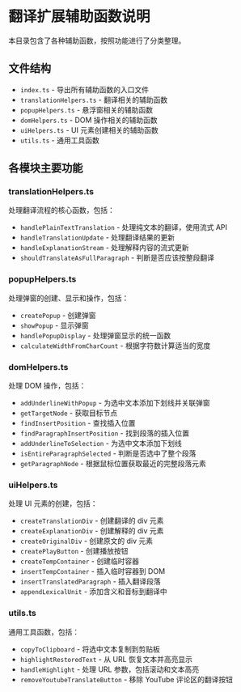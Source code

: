 # 翻译扩展辅助函数说明

本目录包含了各种辅助函数，按照功能进行了分类整理。

## 文件结构

- `index.ts` - 导出所有辅助函数的入口文件
- `translationHelpers.ts` - 翻译相关的辅助函数
- `popupHelpers.ts` - 悬浮窗相关的辅助函数
- `domHelpers.ts` - DOM 操作相关的辅助函数
- `uiHelpers.ts` - UI 元素创建相关的辅助函数
- `utils.ts` - 通用工具函数

## 各模块主要功能

### translationHelpers.ts
处理翻译流程的核心函数，包括：
- `handlePlainTextTranslation` - 处理纯文本的翻译，使用流式 API
- `handleTranslationUpdate` - 处理翻译结果的更新
- `handleExplanationStream` - 处理解释内容的流式更新
- `shouldTranslateAsFullParagraph` - 判断是否应该按整段翻译

### popupHelpers.ts
处理弹窗的创建、显示和操作，包括：
- `createPopup` - 创建弹窗
- `showPopup` - 显示弹窗
- `handlePopupDisplay` - 处理弹窗显示的统一函数
- `calculateWidthFromCharCount` - 根据字符数计算适当的宽度

### domHelpers.ts
处理 DOM 操作，包括：
- `addUnderlineWithPopup` - 为选中文本添加下划线并关联弹窗
- `getTargetNode` - 获取目标节点
- `findInsertPosition` - 查找插入位置
- `findParagraphInsertPosition` - 找到段落的插入位置
- `addUnderlineToSelection` - 为选中文本添加下划线
- `isEntireParagraphSelected` - 判断是否选中了整个段落
- `getParagraphNode` - 根据鼠标位置获取最近的完整段落元素

### uiHelpers.ts
处理 UI 元素的创建，包括：
- `createTranslationDiv` - 创建翻译的 div 元素
- `createExplanationDiv` - 创建解释的 div 元素
- `createOriginalDiv` - 创建原文的 div 元素
- `createPlayButton` - 创建播放按钮
- `createTempContainer` - 创建临时容器
- `insertTempContainer` - 插入临时容器到 DOM
- `insertTranslatedParagraph` - 插入翻译段落
- `appendLexicalUnit` - 添加含义和音标到翻译中

### utils.ts
通用工具函数，包括：
- `copyToClipboard` - 将选中文本复制到剪贴板
- `highlightRestoredText` - 从 URL 恢复文本并高亮显示
- `handleHighlight` - 处理 URL 参数，包括滚动和文本高亮
- `removeYoutubeTranslateButton` - 移除 YouTube 评论区的翻译按钮 